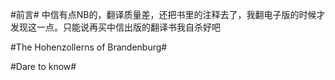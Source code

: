 #前言#
中信有点NB的，翻译质量差，还把书里的注释去了，我翻电子版的时候才发现这一点。只能说再买中信出版的翻译书我自杀好吧

#The Hohenzollerns of Brandenburg#


#Dare to know#
